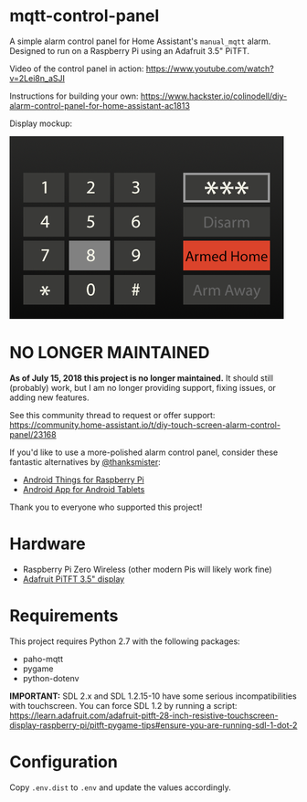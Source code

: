 # mqtt-control-panel

A simple alarm control panel for Home Assistant's `manual_mqtt` alarm. Designed to run on a Raspberry Pi using an Adafruit 3.5" PiTFT.

Video of the control panel in action: <https://www.youtube.com/watch?v=2Lei8n_aSJI>

Instructions for building your own: <https://www.hackster.io/colinodell/diy-alarm-control-panel-for-home-assistant-ac1813>

Display mockup:

![](screenshot.png)

# NO LONGER MAINTAINED

**As of July 15, 2018 this project is no longer maintained.**  It should still (probably) work, but I am no longer providing support, fixing issues, or adding new features.

See this community thread to request or offer support: https://community.home-assistant.io/t/diy-touch-screen-alarm-control-panel/23168

If you'd like to use a more-polished alarm control panel, consider these fantastic alternatives by [@thanksmister](https://github.com/thanksmister):

 - [Android Things for Raspberry Pi](https://github.com/thanksmister/androidthings-mqtt-alarm-panel)
 - [Android App for Android Tablets](https://github.com//android-mqtt-alarm-panel)
 
 Thank you to everyone who supported this project!

# Hardware

 - Raspberry Pi Zero Wireless (other modern Pis will likely work fine)
 - [Adafruit PiTFT 3.5" display](https://www.adafruit.com/product/2441)

# Requirements

This project requires Python 2.7 with the following packages:

 - paho-mqtt
 - pygame
 - python-dotenv

**IMPORTANT:** SDL 2.x and SDL 1.2.15-10 have some serious incompatibilities with touchscreen. You can force SDL 1.2 by running a script: https://learn.adafruit.com/adafruit-pitft-28-inch-resistive-touchscreen-display-raspberry-pi/pitft-pygame-tips#ensure-you-are-running-sdl-1-dot-2

# Configuration

Copy `.env.dist` to `.env` and update the values accordingly.
